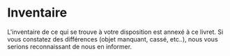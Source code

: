 ﻿# Inventaire
L'inventaire de ce qui se trouve à votre disposition est annexé à ce livret. 
Si vous constatez des différences (objet manquant, cassé, etc..), nous vous serions reconnaissant de nous en informer.

